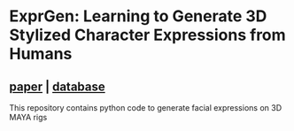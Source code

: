 # ExprGen: Learning to Generate 3D Stylized Character Expressions from Humans
## [paper](https://homes.cs.washington.edu/~bindita/papers/2Dto3Dexpr_WACV.pdf?target=_blank) | [database](http://grail.cs.washington.edu/projects/deepexpr/ferg-rig-db.html?target=_blank)

This repository contains python code to generate facial expressions on 3D MAYA rigs
